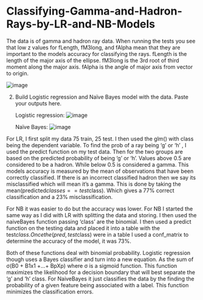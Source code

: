 # Classifying-Gamma-and-Hadron-Rays-by-LR-and-NB-Models
The data is of  gamma and hadron ray data. When running the tests you see that low z values for fLength, fM3long, and fAlpha mean that they are important to the models accuracy for classifying the rays. fLength is the length of the major axis of the ellipse. fM3long is the 3rd root of third moment along the major axis. fAlpha is the angle of major axis from vector to origin. 

 ![image](https://user-images.githubusercontent.com/70611669/121574692-8a094a80-c9f4-11eb-9703-e9e77c523888.png)



2.	Build Logistic regression and Naïve Bayes model with the data. Paste your outputs here.               
                                                                                                                                                                      
	Logistic regression:  ![image](https://user-images.githubusercontent.com/70611669/121574732-92fa1c00-c9f4-11eb-8178-9c4502ed3048.png)


	Naïve Bayes: ![image](https://user-images.githubusercontent.com/70611669/121574805-a3aa9200-c9f4-11eb-80e2-3c043af92de5.png)
	 

For LR, I first split my data 75 train, 25 test. I then used the glm() with class being the dependent variable. To find the prob of a ray being ‘g’ or ‘h’ ,  I used the predict function on my test data. Then for the two groups are based on the predicted probability of being ‘g’ or ‘h’.  Values above 0.5 are considered to be a hadron. While below 0.5 is considered a gamma. This models accuracy is measured by the mean of observations that have been correctly classified. If there is an incorrect classified hadron then we say its misclassified which will mean it’s a gamma.  This is done by taking the mean(predicted$classes == test$class). Which gives a  77% correct classification and a 23% misclassification. 

For NB it was easier to do but the accuracy was lower. For NB I started the same way as I did with LR with splitting the data and storing. I then used the naiveBayes function passing ‘class’ are the binomial. I then used a predict function on the testing data and placed it into a table with the test$class. Once the (pred, test$class) were in a table I used a conf_matrix to determine the accuracy of the model, it was 73%. 

Both of these functions deal with binomial probability. Logistic regression though uses a Bayes classifier and turn into a new equation. As the sum of  σ(B0 + B1x1 +…+ BpXp)   where σ is a sigmoid function. This function maximizes the likelihood for a decision boundary that will best separate the ‘g’ and ‘h’ class. For NaiveBayes it just classifies the data by the finding the probability of a given feature being associated with a label. This function minimizes the classification errors. 
